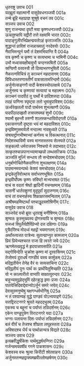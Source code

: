 धृतराष्ट्र उवाच	001  
यदब्रूतां महात्मानौ वासुदेवधनञ्जयौ	001a  
तन्मे ब्रूहि महाप्राज्ञ शुश्रूषे वचनं तव	001c  
सञ्जय उवाच	002  
शृणु राजन्यथा दृष्टौ मया कृष्णधनञ्जयौ	002a  
ऊचतुश्चापि यद्वीरौ तत्ते वक्ष्यामि भारत	002c  
पादाङ्गुलीरभिप्रेक्षन्प्रयतोऽहं कृताञ्जलिः	003a  
शुद्धान्तं प्राविशं राजन्नाख्यातुं नरदेवयोः	003c  
नैवाभिमन्युर्न यमौ तं देशमभियान्ति वै	004a  
यत्र कृष्णौ च कृष्णा च सत्यभामा च भामिनी	004c  
उभौ मध्वासवक्षीबावुभौ चन्दनरूषितौ	005a  
स्रग्विणौ वरवस्त्रौ तौ दिव्याभरणभूषितौ	005c  
नैकरत्नविचित्रं तु काञ्चनं महदासनम्	006a  
विविधास्तरणास्तीर्णं यत्रासातामरिन्दमौ	006c  
अर्जुनोत्सङ्गगौ पादौ केशवस्योपलक्षये	007a  
अर्जुनस्य च कृष्णायां सत्यायां च महात्मनः	007c  
काञ्चनं पादपीठं तु पार्थो मे प्रादिशत्तदा	008a  
तदहं पाणिना स्पृष्ट्वा ततो भूमावुपाविशम्	008c  
ऊर्ध्वरेखतलौ पादौ पार्थस्य शुभलक्षणौ	009a  
पादपीठादपहृतौ तत्रापश्यमहं शुभौ	009c  
श्यामौ बृहन्तौ तरुणौ शालस्कन्धाविवोद्गतौ	010a  
एकासनगतौ दृष्ट्वा भयं मां महदाविशत्	010c  
इन्द्रविष्णुसमावेतौ मन्दात्मा नावबुध्यते	011a  
संश्रयाद्द्रोणभीष्माभ्यां कर्णस्य च विकत्थनात्	011c  
निदेशस्थाविमौ यस्य मानसस्तस्य सेत्स्यते	012a  
सङ्कल्पो धर्मराजस्य निश्चयो मे तदाभवत्	012c  
सत्कृतश्चान्नपानाभ्यामाच्छन्नो लब्धसत्क्रियः	013a  
अञ्जलिं मूर्ध्नि सन्धाय तौ सन्देशमचोदयम्	013c  
धनुर्बाणोचितेनैकपाणिना शुभलक्षणम्	014a  
पादमानमयन्पार्थः केशवं समचोदयत्	014c  
इन्द्रकेतुरिवोत्थाय सर्वाभरणभूषितः	015a  
इन्द्रवीर्योपमः कृष्णः संविष्टो माभ्यभाषत	015c  
वाचं स वदतां श्रेष्ठो ह्लादिनीं वचनक्षमाम्	016a  
त्रासनीं धार्तराष्ट्राणां मृदुपूर्वां सुदारुणाम्	016c  
वाचं तां वचनार्हस्य शिक्षाक्षरसमन्विताम्	017a  
अश्रौषमहमिष्टार्थां पश्चाद्धृदयशोषिणीम्	017c  
वासुदेव उवाच	018  
सञ्जयेदं वचो ब्रूया धृतराष्ट्रं मनीषिणम्	018a  
शृण्वतः कुरुमुख्यस्य द्रोणस्यापि च शृण्वतः	018c  
यजध्वं विपुलैर्यज्ञैर्विप्रेभ्यो दत्त दक्षिणाः	019a  
पुत्रैर्दारैश्च मोदध्वं महद्वो भयमागतम्	019c  
अर्थांस्त्यजत पात्रेभ्यः सुतान्प्राप्नुत कामजान्	020a  
प्रियं प्रियेभ्यश्चरत राजा हि त्वरते जये	020c  
ऋणमेतत्प्रवृद्धं मे हृदयान्नापसर्पति	021a  
यद्गोविन्देति चुक्रोश कृष्णा मां दूरवासिनम्	021c  
तेजोमयं दुराधर्षं गाण्डीवं यस्य कार्मुकम्	022a  
मद्द्वितीयेन तेनेह वैरं वः सव्यसाचिना	022c  
मद्द्वितीयं पुनः पार्थं कः प्रार्थयितुमिच्छति	023a  
यो न कालपरीतो वाप्यपि साक्षात्पुरन्दरः	023c  
बाहुभ्यामुद्वहेद्भूमिं दहेत्क्रुद्ध इमाः प्रजाः	024a  
पातयेत्त्रिदिवाद्देवान्योऽर्जुनं समरे जयेत्	024c  
देवासुरमनुष्येषु यक्षगन्धर्वभोगिषु	025a  
न तं पश्याम्यहं युद्धे पाण्डवं योऽभ्ययाद्रणे	025c  
यत्तद्विराटनगरे श्रूयते महदद्भुतम्	026a  
एकस्य च बहूनां च पर्याप्तं तन्निदर्शनम्	026c  
एकेन पाण्डुपुत्रेण विराटनगरे यदा	027a  
भग्नाः पलायन्त दिशः पर्याप्तं तन्निदर्शनम्	027c  
बलं वीर्यं च तेजश्च शीघ्रता लघुहस्तता	028a  
अविषादश्च धैर्यं च पार्थान्नान्यत्र विद्यते	028c  
सञ्जय उवाच	029  
इत्यब्रवीद्धृषीकेशः पार्थमुद्धर्षयन्गिरा	029a  
गर्जन्समयवर्षीव गगने पाकशासनः	029c  
केशवस्य वचः श्रुत्वा किरीटी श्वेतवाहनः	030a  
अर्जुनस्तन्महद्वाक्यमब्रवील्लोमहर्षणम्	030c  
